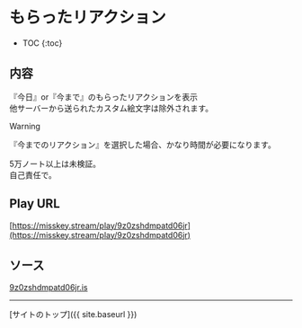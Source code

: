 # もらったリアクション

* TOC
{:toc}

## 内容
『今日』or『今まで』のもらったリアクションを表示  
他サーバーから送られたカスタム絵文字は除外されます。

> [!WARNING]
> 『今までのリアクション』を選択した場合、かなり時間が必要になります。
> 
> 5万ノート以上は未検証。  
> 自己責任で。

## Play URL

[https://misskey.stream/play/9z0zshdmpatd06jr](https://misskey.stream/play/9z0zshdmpatd06jr)

## ソース

[9z0zshdmpatd06jr.is](https://github.com/elysion-pre/MisskeyPlay/blob/main/src/stream/9z0zshdmpatd06jr.is)

----

[サイトのトップ]({{ site.baseurl }})
